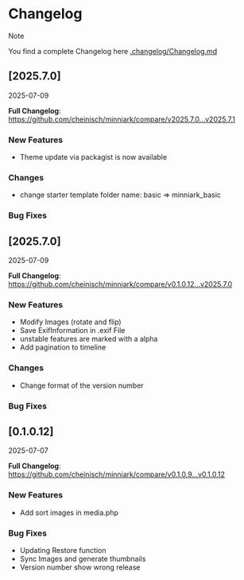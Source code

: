 # Changelog

> [!NOTE]
> You find a complete Changelog here [.changelog/Changelog.md](https://github.com/cheinisch/minniark/blob/main/.changelog/Changelog.md)

## [2025.7.0]
2025-07-09

**Full Changelog**: https://github.com/cheinisch/minniark/compare/v2025.7.0...v2025.7.1

### New Features
- Theme update via packagist is now available

### Changes
- change starter template folder name: basic => minniark_basic

### Bug Fixes

## [2025.7.0]
2025-07-09

**Full Changelog**: https://github.com/cheinisch/minniark/compare/v0.1.0.12...v2025.7.0

### New Features
- Modify Images (rotate and flip)
- Save ExifInformation in .exif File
- unstable features are marked with a alpha
- Add pagination to timeline

### Changes
- Change format of the version number

### Bug Fixes


## [0.1.0.12]
2025-07-07

**Full Changelog**: https://github.com/cheinisch/minniark/compare/v0.1.0.9...v0.1.0.12

### New Features
- Add sort images in media.php

### Bug Fixes
- Updating Restore function
- Sync Images and generate thumbnails
- Version number show wrong release
